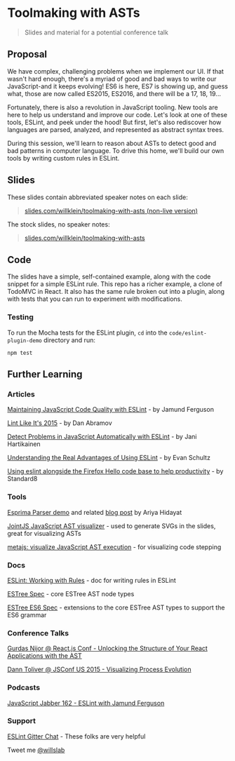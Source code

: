 # Toolmaking with ASTs
> Slides and material for a potential conference talk

## Proposal

We have complex, challenging problems when we implement our UI. If that wasn't hard enough, there's a myriad of good and bad ways to write our JavaScript-and it keeps evolving! ES6 is here, ES7 is showing up, and guess what, those are now called ES2015, ES2016, and there will be a 17, 18, 19...

Fortunately, there is also a revolution in JavaScript tooling. New tools are here to help us understand and improve our code. Let's look at one of these tools, ESLint, and peek under the hood! But first, let's also rediscover how languages are parsed, analyzed, and represented as abstract syntax trees.

During this session, we'll learn to reason about ASTs to detect good and bad patterns in computer language. To drive this home, we'll build our own tools by writing custom rules in ESLint.	

## Slides

These slides contain abbreviated speaker notes on each slide:

> [slides.com/willklein/toolmaking-with-asts (non-live version)](https://slides.com/willklein/toolmaking-with-asts-non-live)

The stock slides, no speaker notes:

> [slides.com/willklein/toolmaking-with-asts](https://slides.com/willklein/toolmaking-with-asts)

## Code

The slides have a simple, self-contained example, along with the code snippet for a simple ESLint rule. This repo has a richer example, a clone of TodoMVC in React. It also has the same rule broken out into a plugin, along with tests that you can run to experiment with modifications.

### Testing

To run the Mocha tests for the ESLint plugin, `cd` into the `code/eslint-plugin-demo` directory and run:

    npm test

## Further Learning

### Articles

[Maintaining JavaScript Code Quality with ESLint](https://www.paypal-engineering.com/2014/12/12/maintaining-javascript-code-quality-with-eslint/) - by Jamund Ferguson

[Lint Like It's 2015](https://medium.com/@dan_abramov/lint-like-it-s-2015-6987d44c5b48) - by Dan Abramov

[Detect Problems in JavaScript Automatically with ESLint](http://davidwalsh.name/eslint) - by Jani Hartikainen

[Understanding the Real Advantages of Using ESLint](http://rangle.io/blog/understanding-the-real-advantages-of-using-eslint/) - by Evan Schultz

[Using eslint alongside the Firefox Hello code base to help productivity](https://blog.mozilla.org/standard8/2015/05/13/using-eslint-alongside-the-firefox-hello-code-base-to-help-productivity/) - by Standard8

### Tools

[Esprima Parser demo](http://esprima.org/demo/parse.html) and related [blog post](http://ariya.ofilabs.com/2012/04/javascript-syntax-tree-visualization-with-esprima.html) by Ariya Hidayat

[JointJS JavaScript AST visualizer](http://jointjs.com/demos/javascript-ast) - used to generate SVGs in the slides, great for visualizing ASTs

[metajs: visualize JavaScript AST execution](http://int3.github.io/metajs/) - for visualizing code stepping

### Docs

[ESLint: Working with Rules](http://eslint.org/docs/developer-guide/working-with-rules.html) - doc for writing rules in ESLint

[ESTree Spec](https://github.com/estree/estree/blob/master/spec.md) - core ESTree AST node types

[ESTree ES6 Spec](https://github.com/estree/estree/blob/master/es6.md) -  extensions to the core ESTree AST types to support the ES6 grammar

### Conference Talks

[Gurdas Nijor @ React.js Conf - Unlocking the Structure of Your React Applications with the AST](http://conf.reactjs.com/schedule.html#unlocking-the-structure-of-your-react-applications-with-the-ast)

[Dann Toliver @ JSConf US 2015 - Visualizing Process Evolution](http://2015.jsconf.us/speakers.html#toliver)

### Podcasts

[JavaScript Jabber 162 - ESLint with Jamund Ferguson](http://devchat.tv/js-jabber/162-jsj-eslint-with-jamund-ferguson)

### Support

[ESLint Gitter Chat](http://gitter.im/eslint/eslint) - These folks are very helpful

Tweet me [@willslab](https://twitter.com/willslab)
